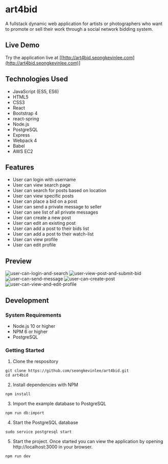 # art4bid

A fullstack dynamic web application for artists or photographers who want to promote or sell their work through a social network bidding system.

## Live Demo
Try the application live at [[http://art4bid.seongkevinlee.com](http://art4bid.seongkevinlee.com)]

## Technologies Used
* JavaScript (ES5, ES6)
* HTML5
* CSS3
* React
* Bootstrap 4
* react-spring
* Node.js
* PostgreSQL
* Express
* Webpack 4
* Babel
* AWS EC2

## Features
* User can login with username
* User can view search page
* User can search for posts based on location
* User can view specific posts
* User can place a bid on a post
* User can send a private message to seller
* User can see list of all private messages
* User can create a new post
* User can edit an existing post
* User can add a post to their bids list
* User can add a post to their watch-list
* User can view profile
* User can edit profile

## Preview
![user-can-login-and-search](https://github.com/seongkevinlee/art4bid/blob/master/user-can-login-and-search.gif?raw=true)
![user-view-post-and-submit-bid](https://github.com/seongkevinlee/art4bid/blob/master/user-view-post-and-submit-bid.gif?raw=true)
![user-can-send-message](https://github.com/seongkevinlee/art4bid/blob/master/user-can-send-message.gif?raw=true)
![user-can-create-post](https://github.com/seongkevinlee/art4bid/blob/master/user-can-create-post.gif?raw=true)
![user-can-view-and-edit-profile](https://github.com/seongkevinlee/art4bid/blob/master/user-can-view-and-edit-profile.gif?raw=true)

## Development
### System Requirements
* Node.js 10 or higher
* NPM 6 or higher
* PostgreSQL

### Getting Started
1. Clone the respository
```
git clone https://github.com/seongkevinlee/art4bid.git
cd art4bid
```
2. Install dependencies with NPM
```
npm install
```
3. Import the example database to PostgreSQL
```
npm run db:import
```
4. Start the PostgreSQL database
```
sudo service postgresql start
```
5. Start the project. Once started you can view the application by opening http://localhost:3000 in your browser.
```
npm run dev
```
